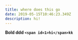 ```yaml
---
title: where does this go
date: 2019-05-15T10:46:23.349Z
description: hi!
---
```

**Bold ddd   `<span id=1>hi</span>kk`**
